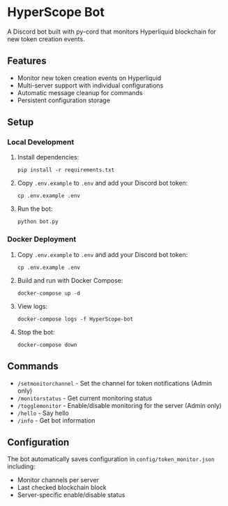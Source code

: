 # HyperScope Bot

A Discord bot built with py-cord that monitors Hyperliquid blockchain for new token creation events.

## Features

- Monitor new token creation events on Hyperliquid
- Multi-server support with individual configurations
- Automatic message cleanup for commands
- Persistent configuration storage

## Setup

### Local Development

1. Install dependencies:

   ```
   pip install -r requirements.txt
   ```

2. Copy `.env.example` to `.env` and add your Discord bot token:

   ```
   cp .env.example .env
   ```

3. Run the bot:
   ```
   python bot.py
   ```

### Docker Deployment

1. Copy `.env.example` to `.env` and add your Discord bot token:

   ```
   cp .env.example .env
   ```

2. Build and run with Docker Compose:

   ```
   docker-compose up -d
   ```

3. View logs:

   ```
   docker-compose logs -f HyperScope-bot
   ```

4. Stop the bot:
   ```
   docker-compose down
   ```

## Commands

- `/setmonitorchannel` - Set the channel for token notifications (Admin only)
- `/monitorstatus` - Get current monitoring status
- `/togglemonitor` - Enable/disable monitoring for the server (Admin only)
- `/hello` - Say hello
- `/info` - Get bot information

## Configuration

The bot automatically saves configuration in `config/token_monitor.json` including:

- Monitor channels per server
- Last checked blockchain block
- Server-specific enable/disable status
